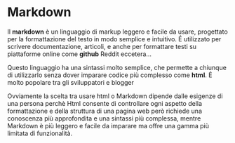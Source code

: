 # Markdown

Il **markdown** è un linguaggio di markup leggero e facile da usare, progettato per la formattazione del testo in modo semplice e intuitivo. É utilizzato per scrivere documentazione, articoli, e anche per formattare testi su piattaforme online come **github** Reddit eccetera…

Questo linguaggio ha una sintassi molto semplice, che permette a chiunque di utilizzarlo senza dover imparare codice più complesso come **html**.
É molto popolare tra gli sviluppatori e blogger

Ovviamente la scelta tra usare html o Markdown dipende dalle esigenze di una persona perchè Html consente di controllare ogni aspetto della formattazione e della struttura di una pagina web però richiede una conoscenza più approfondita e una sintassi più complessa, mentre Markdown è più leggero e facile da imparare ma offre una gamma più limitata di funzionalità.
